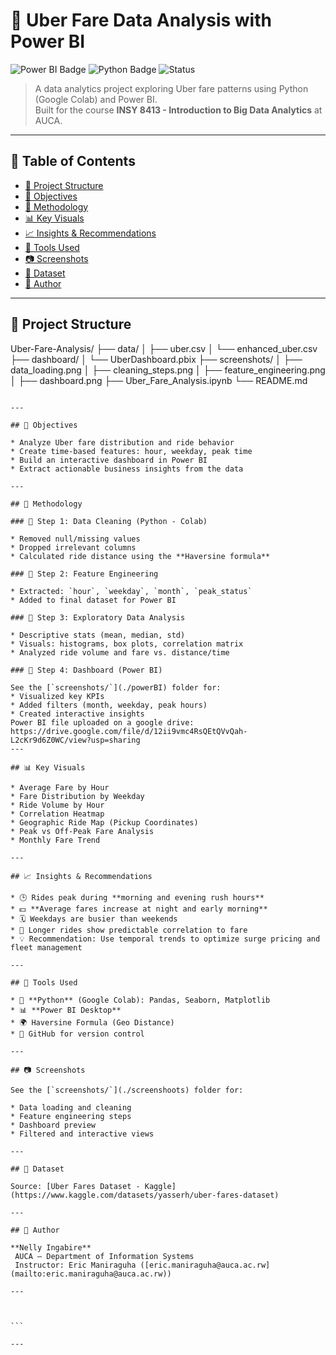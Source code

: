 


# 🚖 Uber Fare Data Analysis with Power BI

![Power BI Badge](https://img.shields.io/badge/Tool-Power%20BI-yellow?logo=powerbi)
![Python Badge](https://img.shields.io/badge/Python-Data--Cleaning-blue?logo=python)
![Status](https://img.shields.io/badge/Status-Complete-brightgreen)

> A data analytics project exploring Uber fare patterns using Python (Google Colab) and Power BI.  
> Built for the course **INSY 8413 - Introduction to Big Data Analytics** at AUCA.

---

## 📑 Table of Contents

- [📂 Project Structure](#-project-structure)
- [🎯 Objectives](#-objectives)
- [🧪 Methodology](#-methodology)
- [📊 Key Visuals](#-key-visuals)
- [📈 Insights & Recommendations](#-insights--recommendations)
- [🧰 Tools Used](#-tools-used)
- [📷 Screenshots](#-screenshots)
- [🔗 Dataset](#-dataset)
- [👤 Author](#-author)

---

## 📂 Project Structure


Uber-Fare-Analysis/
├── data/
│   ├── uber.csv
│   └── enhanced_uber.csv
├── dashboard/
│   └── UberDashboard.pbix
├── screenshots/
│   ├── data_loading.png
│   ├── cleaning_steps.png
│   ├── feature_engineering.png
│   ├── dashboard.png
├── Uber_Fare_Analysis.ipynb
└── README.md
````

---

## 🎯 Objectives

* Analyze Uber fare distribution and ride behavior
* Create time-based features: hour, weekday, peak time
* Build an interactive dashboard in Power BI
* Extract actionable business insights from the data

---

## 🧪 Methodology

### 🔹 Step 1: Data Cleaning (Python - Colab)

* Removed null/missing values
* Dropped irrelevant columns
* Calculated ride distance using the **Haversine formula**

### 🔹 Step 2: Feature Engineering

* Extracted: `hour`, `weekday`, `month`, `peak_status`
* Added to final dataset for Power BI

### 🔹 Step 3: Exploratory Data Analysis

* Descriptive stats (mean, median, std)
* Visuals: histograms, box plots, correlation matrix
* Analyzed ride volume and fare vs. distance/time

### 🔹 Step 4: Dashboard (Power BI)

See the [`screenshots/`](./powerBI) folder for:
* Visualized key KPIs
* Added filters (month, weekday, peak hours)
* Created interactive insights
Power BI file uploaded on a google drive:
https://drive.google.com/file/d/12ii9vmc4RsQEtQVvQah-L2cKr9d6Z0WC/view?usp=sharing
---

## 📊 Key Visuals

* Average Fare by Hour
* Fare Distribution by Weekday
* Ride Volume by Hour
* Correlation Heatmap
* Geographic Ride Map (Pickup Coordinates)
* Peak vs Off-Peak Fare Analysis
* Monthly Fare Trend

---

## 📈 Insights & Recommendations

* 🕒 Rides peak during **morning and evening rush hours**
* 💵 **Average fares increase at night and early morning**
* 🗓️ Weekdays are busier than weekends
* 📍 Longer rides show predictable correlation to fare
* 💡 Recommendation: Use temporal trends to optimize surge pricing and fleet management

---

## 🧰 Tools Used

* 🐍 **Python** (Google Colab): Pandas, Seaborn, Matplotlib
* 📊 **Power BI Desktop**
* 🌍 Haversine Formula (Geo Distance)
* 📄 GitHub for version control

---

## 📷 Screenshots

See the [`screenshots/`](./screenshoots) folder for:

* Data loading and cleaning
* Feature engineering steps
* Dashboard preview
* Filtered and interactive views

---

## 🔗 Dataset

Source: [Uber Fares Dataset - Kaggle](https://www.kaggle.com/datasets/yasserh/uber-fares-dataset)

---

## 👤 Author

**Nelly Ingabire**
 AUCA – Department of Information Systems
 Instructor: Eric Maniraguha ([eric.maniraguha@auca.ac.rw](mailto:eric.maniraguha@auca.ac.rw))

---



```

---


